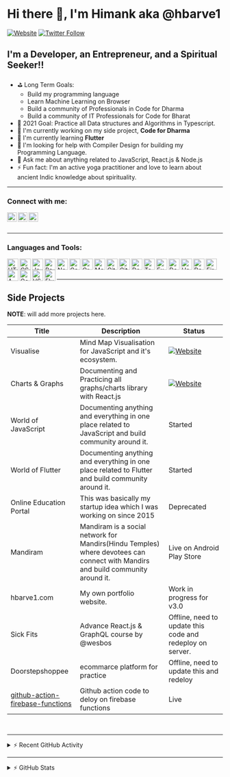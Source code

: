 <!-- @format -->

# Hi there 👋, I'm Himank aka @hbarve1

[![Website](https://img.shields.io/website?label=hbarve1.com&style=for-the-badge&url=https%3A%2F%2Fhbarve1.com)](https://hbarve1.com)
[![Twitter Follow](https://img.shields.io/twitter/follow/hbarve1?color=1DA1F2&logo=twitter&style=for-the-badge)](https://twitter.com/intent/follow?original_referer=https%3A%2F%2Fgithub.com%2Fhbarve1&screen_name=hbarve1)

<!-- **hbarve1/hbarve1** is a ✨ _special_ ✨ repository because its `README.md` (this file) appears on your GitHub profile. -->

<!-- Here are some ideas to get you started: -->

## I'm a Developer, an Entrepreneur, and a Spiritual Seeker!!

- ⛳️ Long Term Goals:
  - Build my programming language
  - Learn Machine Learning on Browser
  - Build a community of Professionals in Code for Dharma
  - Build a community of IT Professionals for Code for Bharat
- 🎯 2021 Goal: Practice all Data structures and Algorithms in Typescript.
- 🔭 I'm currently working on my side project, **Code for Dharma**
- 🌱 I'm currently learning **Flutter**
- 🤔 I'm looking for help with Compiler Design for building my Programming Language.
- 💬 Ask me about anything related to JavaScript, React.js & Node.js
- ⚡ Fun fact: I'm an active yoga practitioner and love to learn about ancient Indic knowledge about spirituality.
  <!-- - 😄 Pronouns: ... -->
  <!-- - 👯 I’m looking to collaborate on ... -->

<hr />

### Connect with me:

<!---[<img align="left" alt="codeSTACKr.com" width="22px" src="https://raw.githubusercontent.com/iconic/open-iconic/master/svg/globe.svg" />][website] --->
[<img align="left" alt="codeSTACKr | Twitter" width="22px" src="https://cdn.jsdelivr.net/npm/simple-icons@v3/icons/twitter.svg" />][twitter]
[<img align="left" alt="codeSTACKr | LinkedIn" width="22px" src="https://cdn.jsdelivr.net/npm/simple-icons@v3/icons/linkedin.svg" />][linkedin]
[<img align="left" alt="codeSTACKr | Instagram" width="22px" src="https://cdn.jsdelivr.net/npm/simple-icons@v3/icons/instagram.svg" />][instagram]

<br />

<br />
<hr />


### Languages and Tools:

<img align="left" alt="HTML5" width="26px" src="https://logos-download.com/wp-content/uploads/2017/07/HTML5_badge.png" />
<img align="left" alt="CSS3" width="26px" src="https://1000logos.net/wp-content/uploads/2020/09/CSS-Logo.png" />
<img align="left" alt="JavaScript" width="26px" src="https://th.bing.com/th/id/R.e6d82362f50c26c1b0e6186b99e18e3c?rik=ZkiNhqWudt2EYQ&riu=http%3a%2f%2f3.bp.blogspot.com%2f-PTty3CfTGnA%2fTpZOEjTQ_WI%2fAAAAAAAAAeo%2fKeKt_D5X2xo%2fs1600%2fjs.jpg&ehk=uLz7cG48BbXqyb7LS1GN3v3uFyOhkFlskPBBnFx4ryc%3d&risl=&pid=ImgRaw&r=0" />
<!---<img align="left" alt="Docker" width="26px" src="https://raw.githubusercontent.com/github/explore/80688e429a7d4ef2fca1e82350fe8e3517d3494d/topics/typescript/typescript.png" />--->
<img align="left" alt="React" width="26px" src="https://logos-download.com/wp-content/uploads/2016/09/React_logo_logotype_emblem.png" />
<img align="left" alt="Node.js" width="26px" src="https://p7.hiclipart.com/preview/306/37/167/node-js-javascript-web-application-express-js-computer-software-others.jpg" />
<img align="left" alt="Gatsby" width="26px" src="https://seekicon.com/free-icon-download/gatsby_2.png" />
<img align="left" alt="GraphQL" width="26px" src="https://bs-uploads.toptal.io/blackfish-uploads/skill_page/content/logo_file/logo/6212/GraphQL_Logo.svg-490ae3deb7c0f056c849d7463fb8ab39.png" />

<img align="left" alt="MongoDB" width="26px" src="https://mpng.subpng.com/20190401/zsf/kisspng-mongodb-document-oriented-database-nosql-openshift-web-app-development-servcie-in-dehradun-5ca1b8cb8a0f32.3708278115541024755655.jpg" />
<img align="left" alt="Git" width="26px" src="https://msysgit.github.io/img/git_logo.png" />
<img align="left" alt="GitHub" width="26px" src="https://th.bing.com/th/id/R.734888c84d95d28b36728ac33186cab3?rik=EyUQGBjtSbMjVw&riu=http%3a%2f%2fpngimg.com%2fuploads%2fgithub%2fgithub_PNG80.png&ehk=sCQlSHnb7Wc8WNPgOilokXbf8jL4g20yv7QFEFpl6ko%3d&risl=&pid=ImgRaw&r=0" />
<img align="left" alt="Docker" width="26px" src="https://logos-world.net/wp-content/uploads/2021/02/Docker-Symbol.png" />
<img align="left" alt="Tensorflow" width="26px" src="https://i1.wp.com/albertfattal.com/wp-content/uploads/2018/03/Tensorflow_logo.svg.png?ssl=1" />
<img align="left" alt="Express" width="26px" src="https://www.mementotech.in/assets/images/icons/express.png" />
<img align="left" alt="Deno" width="26px" src="https://res.cloudinary.com/practicaldev/image/fetch/s--Ln_BKFZ7--/c_limit%2Cf_auto%2Cfl_progressive%2Cq_auto%2Cw_880/https://dev-to-uploads.s3.amazonaws.com/i/28hitofsvqhhktfnf1y1.png" />
<img align="left" alt="Hapi" width="26px" src="https://triveacademy.com/static/a51532d05eb8460747b7207862c647ab/2b0be/hapi-logo.png" />
<img align="left" alt="Dart" width="26px" src="https://th.bing.com/th/id/R.43e96568147a7318e865503c073368c2?rik=hWxV6SIVuCq0MQ&riu=http%3a%2f%2fwww.zdnet.de%2fwp-content%2fuploads%2f2013%2f11%2fdart-logo-google-250x250.png&ehk=cAumqVKbZ%2fOSaS1c1Oqzr%2f%2f9wsn3x9vhex7Kdu0KuKQ%3d&risl=&pid=ImgRaw&r=0" />

<img align="left" alt="Firebase" width="26px" src="https://4.bp.blogspot.com/-rtNRVM3aIvI/XJX_U07Z-II/AAAAAAAAJXY/YpdOo490FTgdKOxM4qDG-2-EzcNFAWkKACK4BGAYYCw/s1600/logo%2Bfirebase%2Bicon.png" />

<img align="left" alt="AWS" width="26px" src="https://1.bp.blogspot.com/-QKjDDd7gMv0/YInQNxk0uQI/AAAAAAAA7I8/K0p9rosS_Q8lB3U5ZJmMnlhpiQa5uQ35QCLcBGAsYHQ/w400-h240/512px-Amazon_Web_Services_Logo.svg.png" />
<img align="left" alt="Google Cloud" width="26px" src="https://avatars.githubusercontent.com/u/2810941?s=200&v=4" />
<img align="left" alt="VSCode" width="26px" src="https://github.com/microsoft/vscode-docs/raw/main/images/logo-stable.png" />
<img align="left" alt="Flutter" width="26px" src="https://www.bing.com/th?id=OIP.ilC2Aqp5sZd1wi0CopD1HwHaHa&w=250&h=250&c=8&rs=1&qlt=90&o=6&dpr=1.3&pid=3.1&rm=2" />

<br />
<br />

<hr />

## Side Projects

**NOTE**: will add more projects here.

| Title                                                                                           | Description                                                                                                                    | Status                                                    |
| ----------------------------------------------------------------------------------------------- | ------------------------------------------------------------------------------------------------------------------------------ | --------------------------------------------------------- |
| Visualise | Mind Map Visualisation for JavaScript and it's ecosystem. | [![Website](https://img.shields.io/website?label=Visualise&style=for-the-badge&url=https%3A%2F%2Fvisualise.netlify.app)](https://visualise.netlify.app) |
| Charts & Graphs | Documenting and Practicing all graphs/charts library with React.js | [![Website](https://img.shields.io/website?label=Charts%20And%20Graphs&style=for-the-badge&url=https%3A%2F%2Fcharts-and-graphs.vercel.app)](https://charts-and-graphs.vercel.app) |
| World of JavaScript | Documenting anything and everything in one place related to JavaScript and build community around it. | Started |
| World of Flutter | Documenting anything and everything in one place related to Flutter and build community around it. | Started |
| Online Education Portal                                                                         | This was basically my startup idea which I was working on since 2015                                                           | Deprecated                                                |
| Mandiram                                                                                        | Mandiram is a social network for Mandirs(Hindu Temples) where devotees can connect with Mandirs and build community around it. | Live on Android Play Store                                |
| hbarve1.com                                                                                     | My own portfolio website.                                                                                                      | Work in progress for v3.0                                 |
| Sick Fits                                                                                       | Advance React.js & GraphQL course by @wesbos                                                                                   | Offline, need to update this code and redeploy on server. |
| Doorstepshoppee                                                                                 | ecommarce platform for practice                                                                                                | Offline, need to update this and redeloy                  |
| [github-action-firebase-functions](https://github.com/hbarve1/github-action-firebase-functions) | Github action code to deloy on firebase functions                                                                              | Live                                                      |



<br />

---

<details>
  <summary>⚡ Recent GitHub Activity</summary>
  
<!--START_SECTION:activity-->
<!--END_SECTION:activity-->

</details>

---

<details>
  <summary>⚡ GitHub Stats</summary>

  <img align="left" alt="hbarve1's GitHub Stats" src="https://github-readme-stats.codestackr.vercel.app/api?username=hbarve1&show_icons=true&hide_border=true" />

</details>

[website]: https://www.hbarve1.com
[twitter]: https://www.twitter.com/hbarve1
[instagram]: https://www.instagram.com/hbarve1
[linkedin]: https://www.linkedin.com/in/hbarve1

<!-- Reference

https://github.com/codeSTACKr/codeSTACKr
https://github.com/shorwood/shorwood/blob/main/README.md

 -->
